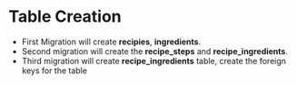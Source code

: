 # Table Creation

- First Migration will create **recipies**, **ingredients**.
- Second migration will create the **recipe_steps** and **recipe_ingredients**.
- Third migration will create **recipe_ingredients** table, create the foreign keys for the table